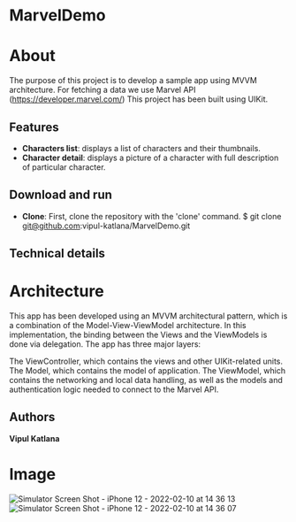 # MarvelDemo

# About
The purpose of this project is to develop a sample app using MVVM architecture. For fetching a data we use Marvel API (https://developer.marvel.com/) This project has been built using UIKit.

## Features

- **Characters list**: displays a list of characters and their thumbnails.
- **Character detail**: displays a picture of a character with full description of particular character.

## Download and run

- **Clone**: First, clone the repository with the 'clone' command.
$ git clone git@github.com:vipul-katlana/MarvelDemo.git


## Technical details
# Architecture
This app has been developed using an MVVM architectural pattern, which is a combination of the Model-View-ViewModel architecture. In this implementation, the binding between the Views and the ViewModels is done via delegation. The app has three major layers:

The ViewController, which contains the views and other UIKit-related units.
The Model, which contains the model of application.
The ViewModel, which contains the networking and local data handling, as well as the models and authentication logic needed to connect to the Marvel API.


## Authors

**Vipul Katlana** 

# Image
![Simulator Screen Shot - iPhone 12 - 2022-02-10 at 14 36 13](https://user-images.githubusercontent.com/62510851/153374496-90d40e8d-f3fe-4139-9c14-1dc5eae5e775.png)
![Simulator Screen Shot - iPhone 12 - 2022-02-10 at 14 36 07](https://user-images.githubusercontent.com/62510851/153374469-1811ab05-a1dc-4aa5-8202-2c224a995b2f.png)
